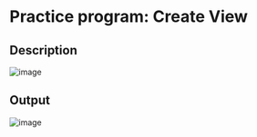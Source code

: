 # Practice program: Create View

## Description

![image](https://github.com/Tan12d/PWC_RDBMS_using_Oracle/assets/100254217/58eb6b72-d34b-40ee-9e0f-abe9ab0cdeb6)

## Output

![image](https://github.com/Tan12d/PWC_RDBMS_using_Oracle/assets/100254217/27992c22-79bd-4ff9-b2f2-b9518f603e92)
